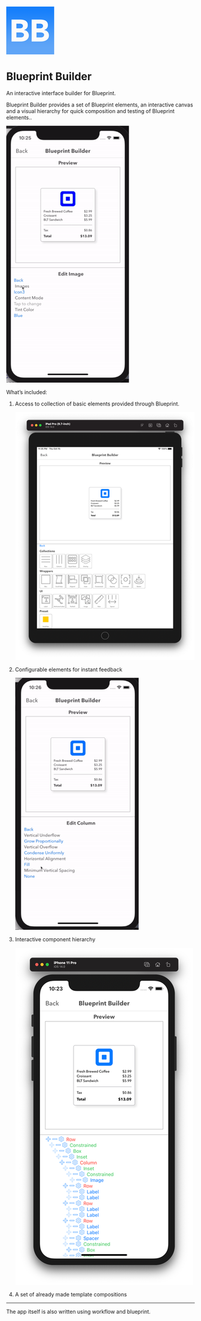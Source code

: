 
![Blueprint Builder](logo.png)

# Blueprint Builder
 An interactive interface builder for Blueprint. 

Blueprint Builder provides a set of Blueprint elements, an interactive canvas and a visual hierarchy for quick composition and testing of Blueprint elements.. 

![Blueprint Builder](feedback.gif)

What’s included:
1. Access to collection of basic elements provided through Blueprint.
    
    ![Blueprint Builder](screenshot5.png)
    
2. Configurable elements for instant feedback 
    
    ![Blueprint Builder](feedback2.gif)
    
3. Interactive component hierarchy
    
    ![Blueprint Builder](screenshot1.png)
    
4. A set of already made template compositions
    
    
---

The app itself is also written using workflow and blueprint.



